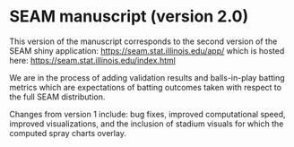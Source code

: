 

# SEAM manuscript (version 2.0)

This version of the manuscript corresponds to the second version of the SEAM shiny application: https://seam.stat.illinois.edu/app/ which is hosted here: https://seam.stat.illinois.edu/index.html

We are in the process of adding validation results and balls-in-play batting metrics which are expectations of batting outcomes taken with respect to the full SEAM distribution.

Changes from version 1 include: bug fixes, improved computational speed, improved visualizations, and the inclusion of stadium visuals for which the computed spray charts overlay. 
